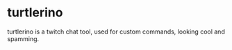 # turtlerino
turtlerino is a twitch chat tool, used for custom commands, looking cool and spamming. 
